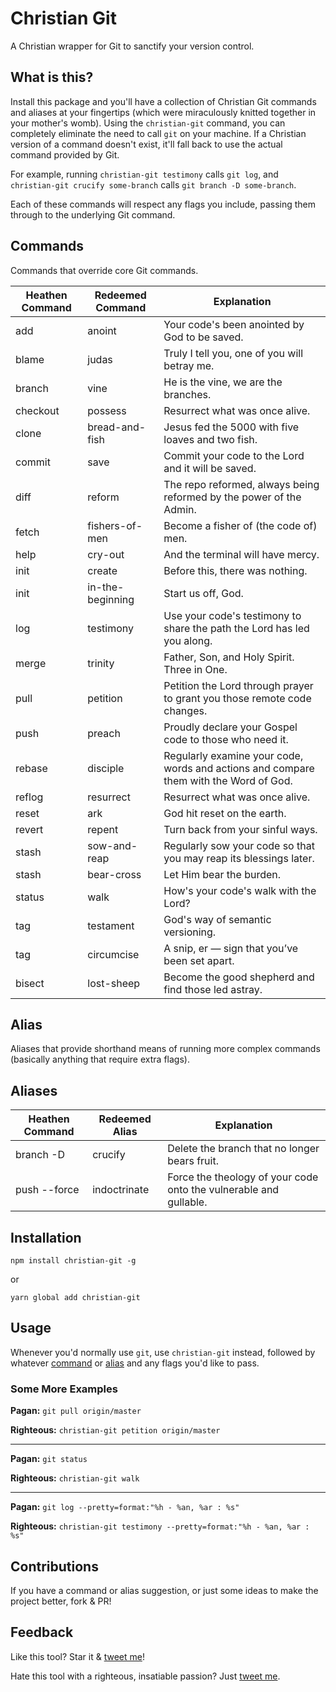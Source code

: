 # Christian Git

A Christian wrapper for Git to sanctify your version control.

## What is this?

Install this package and you'll have a collection of Christian Git commands and aliases at your fingertips (which were miraculously knitted together in your mother's womb). Using the `christian-git` command, you can completely eliminate the need to call `git` on your machine. If a Christian version of a command doesn't exist, it'll fall back to use the actual command provided by Git.

For example, running `christian-git testimony` calls `git log`, and `christian-git crucify some-branch` calls `git branch -D some-branch`.

Each of these commands will respect any flags you include, passing them through to the underlying Git command.

## Commands

Commands that override core Git commands.

| Heathen Command | Redeemed Command | Explanation                                                                           |
| --------------- | ---------------- | ------------------------------------------------------------------------------------- |
| add             | anoint           | Your code's been anointed by God to be saved.                                         |
| blame           | judas            | Truly I tell you, one of you will betray me.                                          |
| branch          | vine             | He is the vine, we are the branches.                                                  |
| checkout        | possess          | Resurrect what was once alive.                                                        |
| clone           | bread-and-fish   | Jesus fed the 5000 with five loaves and two fish.                                     |
| commit          | save             | Commit your code to the Lord and it will be saved.                                    |
| diff            | reform           | The repo reformed, always being reformed by the power of the Admin.                   |
| fetch           | fishers-of-men   | Become a fisher of (the code of) men.                                                 |
| help            | cry-out          | And the terminal will have mercy.                                                     |
| init            | create           | Before this, there was nothing.                                                       |
| init            | in-the-beginning | Start us off, God.                                                                    |
| log             | testimony        | Use your code's testimony to share the path the Lord has led you along.               |
| merge           | trinity          | Father, Son, and Holy Spirit. Three in One.                                           |
| pull            | petition         | Petition the Lord through prayer to grant you those remote code changes.              |
| push            | preach           | Proudly declare your Gospel code to those who need it.                                |
| rebase          | disciple         | Regularly examine your code, words and actions and compare them with the Word of God. |
| reflog          | resurrect        | Resurrect what was once alive.                                                        |
| reset           | ark              | God hit reset on the earth.                                                           |
| revert          | repent           | Turn back from your sinful ways.                                                      |
| stash           | sow-and-reap     | Regularly sow your code so that you may reap its blessings later.                     |
| stash           | bear-cross       | Let Him bear the burden.                                                              |
| status          | walk             | How's your code's walk with the Lord?                                                 |
| tag             | testament        | God's way of semantic versioning.                                                     |
| tag             | circumcise       | A snip, er — sign that you’ve been set apart.                                         |
| bisect          | lost-sheep       | Become the good shepherd and find those led astray.                                   |

## Alias

Aliases that provide shorthand means of running more complex commands (basically anything that require extra flags).

## Aliases

| Heathen Command | Redeemed Alias | Explanation                                                       |
| --------------- | -------------- | ----------------------------------------------------------------- |
| branch -D       | crucify        | Delete the branch that no longer bears fruit.                     |
| push --force    | indoctrinate   | Force the theology of your code onto the vulnerable and gullable. |

## Installation

`npm install christian-git -g`

or

`yarn global add christian-git`

## Usage

Whenever you'd normally use `git`, use `christian-git` instead, followed by whatever [command](#commands) or [alias](#aliases) and any flags you'd like to pass.

### Some More Examples

**Pagan:** `git pull origin/master`

**Righteous:** `christian-git petition origin/master`

---

**Pagan:** `git status`

**Righteous:** `christian-git walk`

---

**Pagan:** `git log --pretty=format:"%h - %an, %ar : %s"`

**Righteous:** `christian-git testimony --pretty=format:"%h - %an, %ar : %s"`

## Contributions

If you have a command or alias suggestion, or just some ideas to make the project better, fork & PR!

## Feedback

Like this tool? Star it & [tweet me](https://www.twitter.com/amacarthur)!

Hate this tool with a righteous, insatiable passion? Just [tweet me](https://www.twitter.com/amacarthur).
